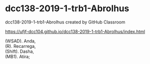 # dcc138-2019-1-trb1-Abrolhus
dcc138-2019-1-trb1-Abrolhus created by GitHub Classroom

https://ufjf-dcc104.github.io/dcc138-2019-1-trb1-Abrolhus/index.html


(WSAD). Anda,<br />
(R). Recarrega,<br />
(Shift). Dasha,<br />
(MB1). Atira;<br />
